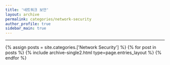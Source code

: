 ```yaml
---
title: '네트워크 보안'
layout: archive
permalink: categories/network-security
author_profile: true
sidebar_main: true
---
```


<!-- 공백이 포함되어 있는 카테고리 이름의 경우 site.categories['a b c'] 이런식으로! -->

---

{% assign posts = site.categories.['Network Security'] %}
{% for post in posts %} {% include archive-single2.html type=page.entries_layout %} {% endfor %}

